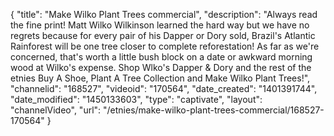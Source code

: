 {
    "title": "Make Wilko Plant Trees commercial",
    "description": "Always read the fine print! Matt Wilko Wilkinson learned the hard way but we have no regrets because for every pair of his Dapper or Dory sold, Brazil's Atlantic Rainforest will be one tree closer to complete reforestation! As far as we're concerned, that's worth a little bush block on a date or awkward morning wood at Wilko's expense. Shop Wlko's Dapper & Dory and the rest of the etnies Buy A Shoe, Plant A Tree Collection and Make Wilko Plant Trees!",
    "channelid": "168527",
    "videoid": "170564",
    "date_created": "1401391744",
    "date_modified": "1450133603",
    "type": "captivate",
    "layout": "channelVideo",
    "url": "\/etnies\/make-wilko-plant-trees-commercial\/168527-170564"
}